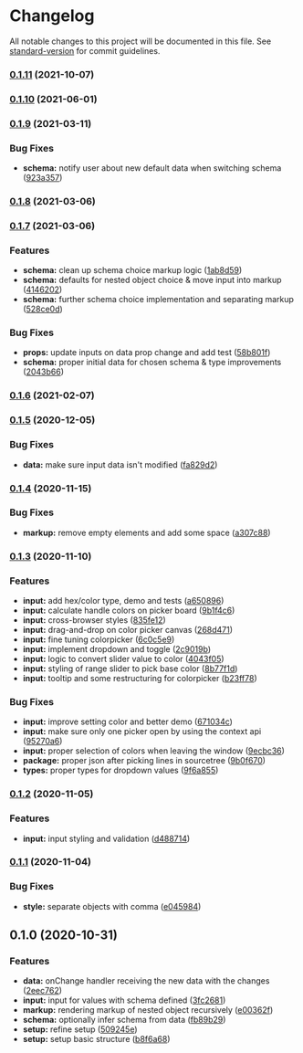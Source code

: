 # Changelog

All notable changes to this project will be documented in this file. See [standard-version](https://github.com/conventional-changelog/standard-version) for commit guidelines.

### [0.1.11](https://github.com/tobua/konfi/compare/v0.1.10...v0.1.11) (2021-10-07)

### [0.1.10](https://github.com/tobua/konfi/compare/v0.1.9...v0.1.10) (2021-06-01)

### [0.1.9](https://github.com/tobua/konfi/compare/v0.1.8...v0.1.9) (2021-03-11)


### Bug Fixes

* **schema:** notify user about new default data when switching schema ([923a357](https://github.com/tobua/konfi/commit/923a357798d6357c4a38e64efc0e882af6e2b54d))

### [0.1.8](https://github.com/tobua/konfi/compare/v0.1.7...v0.1.8) (2021-03-06)

### [0.1.7](https://github.com/tobua/konfi/compare/v0.1.6...v0.1.7) (2021-03-06)


### Features

* **schema:** clean up schema choice markup logic ([1ab8d59](https://github.com/tobua/konfi/commit/1ab8d5971917d092c35f7e073ad53679b3e2a6de))
* **schema:** defaults for nested object choice & move input into markup ([4146202](https://github.com/tobua/konfi/commit/414620247281196893ea956dcaaf53cfa1987ec8))
* **schema:** further schema choice implementation and separating markup ([528ce0d](https://github.com/tobua/konfi/commit/528ce0dd95b3dd806861dd26078013c2ac127058))


### Bug Fixes

* **props:** update inputs on data prop change and add test ([58b801f](https://github.com/tobua/konfi/commit/58b801ffef83aef1437d084faa0697072d662360))
* **schema:** proper initial data for chosen schema & type improvements ([2043b66](https://github.com/tobua/konfi/commit/2043b668620546b9ceaa70ff1d299d99cbe0a496))

### [0.1.6](https://github.com/tobua/konfi/compare/v0.1.5...v0.1.6) (2021-02-07)

### [0.1.5](https://github.com/tobua/konfi/compare/v0.1.4...v0.1.5) (2020-12-05)


### Bug Fixes

* **data:** make sure input data isn't modified ([fa829d2](https://github.com/tobua/konfi/commit/fa829d268772c7c8b72d4c7d261e35278b8c3995))

### [0.1.4](https://github.com/tobua/konfi/compare/v0.1.3...v0.1.4) (2020-11-15)


### Bug Fixes

* **markup:** remove empty elements and add some space ([a307c88](https://github.com/tobua/konfi/commit/a307c88e458cf6949b73a9fb1babe28eaab24215))

### [0.1.3](https://github.com/tobua/konfi/compare/v0.1.2...v0.1.3) (2020-11-10)


### Features

* **input:** add hex/color type, demo and tests ([a650896](https://github.com/tobua/konfi/commit/a6508967e9b5529e73c8cbcbc462da950dc0e4b9))
* **input:** calculate handle colors on picker board ([9b1f4c6](https://github.com/tobua/konfi/commit/9b1f4c6c8a0ec909ed36147abe27f48dd90155e8))
* **input:** cross-browser styles ([835fe12](https://github.com/tobua/konfi/commit/835fe1290ab5c54757ad239aad0d6bf408c32afe))
* **input:** drag-and-drop on color picker canvas ([268d471](https://github.com/tobua/konfi/commit/268d471de3a32930887ab80f0cd513b0d7a267be))
* **input:** fine tuning colorpicker ([6c0c5e9](https://github.com/tobua/konfi/commit/6c0c5e9b53cb28ac9f09f74c780ccefd5cf9d680))
* **input:** implement dropdown and toggle ([2c9019b](https://github.com/tobua/konfi/commit/2c9019b35d66e6c6295dfd56466a3226274f28e6))
* **input:** logic to convert slider value to color ([4043f05](https://github.com/tobua/konfi/commit/4043f05be86f7f4e866a413f349c6984a2c6e4a1))
* **input:** styling of range slider to pick base color ([8b77f1d](https://github.com/tobua/konfi/commit/8b77f1de594feeb5b57f0278a4e8428c50ef8859))
* **input:** tooltip and some restructuring for colorpicker ([b23ff78](https://github.com/tobua/konfi/commit/b23ff78c964ea9c43ae4858de190bb571b88597b))


### Bug Fixes

* **input:** improve setting color and better demo ([671034c](https://github.com/tobua/konfi/commit/671034c8cab9846edeccd9fd4d15f6dc2f3ff2d0))
* **input:** make sure only one picker open by using the context api ([95270a6](https://github.com/tobua/konfi/commit/95270a6994e9d39f70ecf7be003ff81d597dc6ae))
* **input:** proper selection of colors when leaving the window ([9ecbc36](https://github.com/tobua/konfi/commit/9ecbc368680c439c533ce38e18d604fb92e94543))
* **package:** proper json after picking lines in sourcetree ([9b0f670](https://github.com/tobua/konfi/commit/9b0f670a4d75726d71b5a37279a89ff7cd4dc2a3))
* **types:** proper types for dropdown values ([9f6a855](https://github.com/tobua/konfi/commit/9f6a855f1cf805b6eed6470c683c4a4bc0b0d251))

### [0.1.2](https://github.com/tobua/konfi/compare/v0.1.1...v0.1.2) (2020-11-05)


### Features

* **input:** input styling and validation ([d488714](https://github.com/tobua/konfi/commit/d4887143a6ef4df0ce340f7efd6dba72d4d3d966))

### [0.1.1](https://github.com/tobua/konfi/compare/v0.1.0...v0.1.1) (2020-11-04)


### Bug Fixes

* **style:** separate objects with comma ([e045984](https://github.com/tobua/konfi/commit/e04598408eaa0db58158be42378f0100c34c4eea))

## 0.1.0 (2020-10-31)


### Features

* **data:** onChange handler receiving the new data with the changes ([2eec762](https://github.com/tobua/konfi/commit/2eec76202a39a514cb6b09de776d4777cc7d7046))
* **input:** input for values with schema defined ([3fc2681](https://github.com/tobua/konfi/commit/3fc26813dc06878e9496fcc7b6c205408bdab420))
* **markup:** rendering markup of nested object recursively ([e00362f](https://github.com/tobua/konfi/commit/e00362f254e3db98b10b0278935ab67e950af8f6))
* **schema:** optionally infer schema from data ([fb89b29](https://github.com/tobua/konfi/commit/fb89b29b59b3e80d58125d56209191fa09f26313))
* **setup:** refine setup ([509245e](https://github.com/tobua/konfi/commit/509245e23727eb89de771e8883abdd974c5fd62b))
* **setup:** setup basic structure ([b8f6a68](https://github.com/tobua/konfi/commit/b8f6a6876f539192696e7b9447db0e8c8f8232bc))
